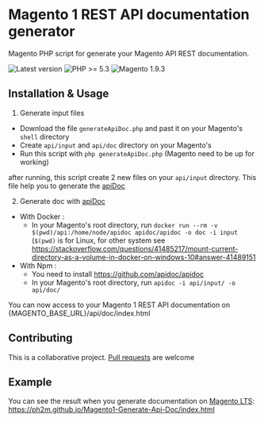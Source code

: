 # Magento 1 REST API documentation generator

Magento PHP script for generate your Magento API REST documentation.

![Latest version](https://img.shields.io/badge/latest-v0.0.1-red.svg)
![PHP >= 5.3](https://img.shields.io/badge/php-%3E=5.3-green.svg)
![Magento 1.9.3](https://img.shields.io/badge/magento-1.9.3-blue.svg)

## Installation & Usage

1. Generate input files
- Download the file `generateApiDoc.php` and past it on your Magento's `shell` directory
- Create `api/input` and `api/doc` directory on your Magento's
- Run this script with `php generateApiDoc.php` (Magento need to be up for working)

after running, this script create 2 new files on your `api/input` directory. This file help you to generate the [apiDoc](https://github.com/apidoc/apidoc) 

2. Generate doc with [apiDoc](https://github.com/apidoc/apidoc) 
- With Docker :
    - In your Magento's root directory, run `docker run --rm -v $(pwd)/api:/home/node/apidoc apidoc/apidoc -o doc -i input` (`$(pwd)` is for Linux, for other system see https://stackoverflow.com/questions/41485217/mount-current-directory-as-a-volume-in-docker-on-windows-10#answer-41489151
- With Npm :
    - You need to install https://github.com/apidoc/apidoc
    - In your Magento's root directory, run `apidoc -i api/input/ -o api/doc/`
    
You can now access to your Magento 1 REST API documentation on {MAGENTO_BASE_URL}/api/doc/index.html

## Contributing
This is a collaborative project. [Pull requests](https://github.com/PH2M/Magento1-Generate-Api-Doc/pulls) are welcome

## Example
You can see the result when you generate documentation on [Magento LTS](https://github.com/OpenMage/magento-lts): https://ph2m.github.io/Magento1-Generate-Api-Doc/index.html